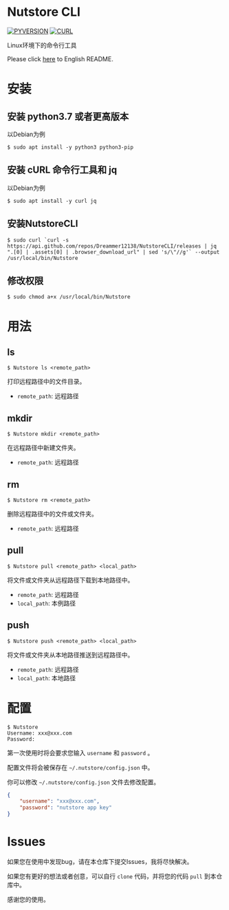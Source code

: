 <h1>Nutstore CLI</h1>

[![PYVERSION](https://img.shields.io/badge/Python-3.7.3-blue)](https://www.python.org)
[![CURL](https://img.shields.io/badge/cURL-green)](http://curl.haxx.se)

Linux环境下的命令行工具

Please click [here](/) to English README.

# 安装

<h2>安装 python3.7 或者更高版本</h2>

以Debian为例

```shell
$ sudo apt install -y python3 python3-pip
```

<h2>安装 cURL 命令行工具和 jq</h2>

以Debian为例

```shell
$ sudo apt install -y curl jq
```

<h2>安装NutstoreCLI</h2>

```shell
$ sudo curl `curl -s https://api.github.com/repos/Dreammer12138/NutstoreCLI/releases | jq ".[0] | .assets[0] | .browser_download_url" | sed 's/\"//g'` --output /usr/local/bin/Nutstore
```

<h2>修改权限</h2>

```shell
$ sudo chmod a+x /usr/local/bin/Nutstore
```

# 用法

<h2>ls</h2>

```shell
$ Nutstore ls <remote_path>
```

打印远程路径中的文件目录。

- `remote_path`: 远程路径

<h2>mkdir</h2>

```shell
$ Nutstore mkdir <remote_path>
```

在远程路径中新建文件夹。

- `remote_path`: 远程路径

<h2>rm</h2>

```shell
$ Nutstore rm <remote_path>
```

删除远程路径中的文件或文件夹。

- `remote_path`: 远程路径

<h2>pull</h2>

```shell
$ Nutstore pull <remote_path> <local_path>
```

将文件或文件夹从远程路径下载到本地路径中。

- `remote_path`: 远程路径
- `local_path`: 本例路径

<h2>push</h2>

```shell
$ Nutstore push <remote_path> <local_path>
```

将文件或文件夹从本地路径推送到远程路径中。

- `remote_path`: 远程路径
- `local_path`: 本地路径

# 配置

```shell
$ Nutstore
Username: xxx@xxx.com
Password: 
```

第一次使用时将会要求您输入 `username` 和 `password` 。

配置文件将会被保存在 `~/.nutstore/config.json` 中。

你可以修改 `~/.nutstore/config.json` 文件去修改配置。

```json
{
    "username": "xxx@xxx.com",
    "password": "nutstore app key"
}
```

# Issues

如果您在使用中发现bug，请在本仓库下提交Issues，我将尽快解决。

如果您有更好的想法或者创意，可以自行 `clone` 代码，并将您的代码 `pull` 到本仓库中。

感谢您的使用。
